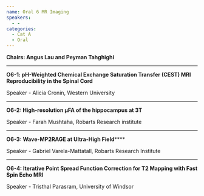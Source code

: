 ```yaml
---
name: Oral 6 MR Imaging
speakers:
  - -
categories:
  - Cat A
  - Oral
---
```


**Chairs: Angus Lau and Peyman Tahghighi**

_____________________________________________________

**O6-1: pH-Weighted Chemical Exchange Saturation Transfer (CEST) MRI Reproducibility in the Spinal Cord**

Speaker - Alicia Cronin, Western University

_____________________________________________________

**O6-2: High-resolution µFA of the hippocampus at 3T**

Speaker - Farah Mushtaha, Robarts Research institute

_____________________________________________________

**O6-3: Wave-MP2RAGE at Ultra-High Field******

Speaker - Gabriel Varela-Mattatall, Robarts Research Institute

_____________________________________________________

**O6-4: Iterative Point Spread Function Correction for T2 Mapping with Fast Spin Echo MRI**

Speaker - Tristhal Parasram, University of Windsor

